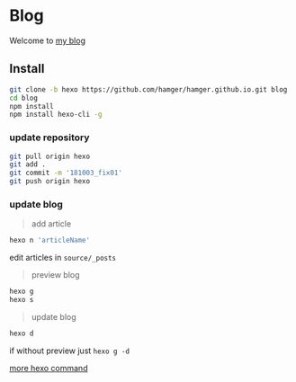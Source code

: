 # Blog

Welcome to [my blog](https://hangermeng.top/)

## Install

```bash
git clone -b hexo https://github.com/hamger/hamger.github.io.git blog
cd blog
npm install
npm install hexo-cli -g
```

### update repository

```bash
git pull origin hexo
git add .
git commit -m '181003_fix01'
git push origin hexo
```

### update blog

> add article
```bash
hexo n 'articleName'
```
edit articles in `source/_posts`

> preview blog
```bash
hexo g
hexo s
```

> update blog
```bash
hexo d
```
if without preview just `hexo g -d`

[more hexo command](https://hexo.io/zh-cn/docs/commands.html)
